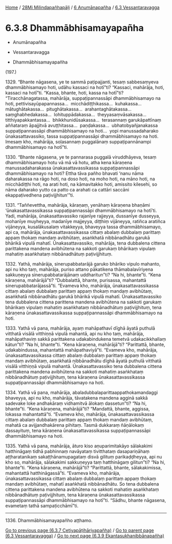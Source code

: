
[Home](/) / [28Mi Milindapañhapāḷi](../...md) / [6 Anumānapañha](...md) / [6.3 Vessantaravagga](../28Mi/6/6.3.md)

# 6.3.8 Dhammābhisamayapañha

* Anumānapañha

* Vessantaravagga

* Dhammābhisamayapañha

(197.)

1329\. “Bhante nāgasena, ye te sammā paṭipajjanti, tesaṃ sabbesaṃyeva dhammābhisamayo hoti, udāhu kassaci na hotī”ti? “Kassaci, mahārāja, hoti, kassaci na hotī”ti. “Kassa, bhante, hoti, kassa na hotī”ti? “Tiracchānagatassa, mahārāja, suppaṭipannassāpi dhammābhisamayo na hoti, pettivisayūpapannassa…  micchādiṭṭhikassa…  kuhakassa…  mātughātakassa…  pitughātakassa…  arahantaghātakassa…  saṃghabhedakassa…  lohituppādakassa…  theyyasaṃvāsakassa…  titthiyapakkantassa…  bhikkhunidūsakassa…  terasannaṃ garukāpattīnaṃ aññataraṃ āpajjitvā avuṭṭhitassa…  paṇḍakassa…  ubhatobyañjanakassa suppaṭipannassāpi dhammābhisamayo na hoti…  yopi manussadaharako ūnakasattavassiko, tassa suppaṭipannassāpi dhammābhisamayo na hoti. Imesaṃ kho, mahārāja, soḷasannaṃ puggalānaṃ suppaṭipannānampi dhammābhisamayo na hotī”ti.

1330\. “Bhante nāgasena, ye te pannarasa puggalā viruddhāyeva, tesaṃ dhammābhisamayo hotu vā mā vā hotu, atha kena kāraṇena manussadaharakassa ūnakasattavassikassa suppaṭipannassāpi dhammābhisamayo na hoti? Ettha tāva pañho bhavati ‘nanu nāma daharakassa na rāgo hoti, na doso hoti, na moho hoti, na māno hoti, na micchādiṭṭhi hoti, na arati hoti, na kāmavitakko hoti, amissito kilesehi, so nāma daharako yutto ca patto ca arahati ca cattāri saccāni ekappaṭivedhena paṭivijjhitun’”ti.

1331\. “Taññevettha, mahārāja, kāraṇaṃ, yenāhaṃ kāraṇena bhaṇāmi ‘ūnakasattavassikassa suppaṭipannassāpi dhammābhisamayo na hotī’ti. Yadi, mahārāja, ūnakasattavassiko rajanīye rajjeyya, dussanīye dusseyya, mohanīye muyheyya, madanīye majjeyya, diṭṭhiṃ vijāneyya, ratiñca aratiñca vijāneyya, kusalākusalaṃ vitakkeyya, bhaveyya tassa dhammābhisamayo, api ca, mahārāja, ūnakasattavassikassa cittaṃ abalaṃ dubbalaṃ parittaṃ appaṃ thokaṃ mandaṃ avibhūtaṃ, asaṅkhatā nibbānadhātu garukā bhārikā vipulā mahatī. Ūnakasattavassiko, mahārāja, tena dubbalena cittena parittakena mandena avibhūtena na sakkoti garukaṃ bhārikaṃ vipulaṃ mahatiṃ asaṅkhataṃ nibbānadhātuṃ paṭivijjhituṃ.

1332\. Yathā, mahārāja, sinerupabbatarājā garuko bhāriko vipulo mahanto, api nu kho taṃ, mahārāja, puriso attano pākatikena thāmabalavīriyena sakkuṇeyya sinerupabbatarājānaṃ uddharitun”ti? “Na hi, bhante”ti. “Kena kāraṇena, mahārājā”ti? “Dubbalattā, bhante, purisassa, mahantattā sinerupabbatarājassā”ti. “Evameva kho, mahārāja, ūnakasattavassikassa cittaṃ abalaṃ dubbalaṃ parittaṃ appaṃ thokaṃ mandaṃ avibhūtaṃ, asaṅkhatā nibbānadhātu garukā bhārikā vipulā mahatī. Ūnakasattavassiko tena dubbalena cittena parittena mandena avibhūtena na sakkoti garukaṃ bhārikaṃ vipulaṃ mahatiṃ asaṅkhataṃ nibbānadhātuṃ paṭivijjhituṃ, tena kāraṇena ūnakasattavassikassa suppaṭipannassāpi dhammābhisamayo na hoti.

1333\. Yathā vā pana, mahārāja, ayaṃ mahāpathavī dīghā āyatā puthulā vitthatā visālā vitthiṇṇā vipulā mahantā, api nu kho taṃ, mahārāja, mahāpathaviṃ sakkā parittakena udakabindukena temetvā udakacikkhallaṃ kātun”ti? “Na hi, bhante”ti. “Kena kāraṇena, mahārājā”ti? “Parittattā, bhante, udakabindussa, mahantattā mahāpathaviyā”ti. “Evameva kho, mahārāja, ūnakasattavassikassa cittaṃ abalaṃ dubbalaṃ parittaṃ appaṃ thokaṃ mandaṃ avibhūtaṃ, asaṅkhatā nibbānadhātu dīghā āyatā puthulā vitthatā visālā vitthiṇṇā vipulā mahantā. Ūnakasattavassiko tena dubbalena cittena parittakena mandena avibhūtena na sakkoti mahatiṃ asaṅkhataṃ nibbānadhātuṃ paṭivijjhituṃ, tena kāraṇena ūnakasattavassikassa suppaṭipannassāpi dhammābhisamayo na hoti.

1334\. Yathā vā pana, mahārāja, abaladubbalaparittaappathokamandaggi bhaveyya, api nu kho, mahārāja, tāvatakena mandena agginā sakkā sadevake loke andhakāraṃ vidhamitvā ālokaṃ dassetun”ti? “Na hi, bhante”ti. “Kena kāraṇena, mahārājā”ti? “Mandattā, bhante, aggissa, lokassa mahantattā”ti. “Evameva kho, mahārāja, ūnakasattavassikassa cittaṃ abalaṃ dubbalaṃ parittaṃ appaṃ thokaṃ mandaṃ avibhūtaṃ, mahatā ca avijjandhakārena pihitaṃ. Tasmā dukkaraṃ ñāṇālokaṃ dassayituṃ, tena kāraṇena ūnakasattavassikassa suppaṭipannassāpi dhammābhisamayo na hoti.

1335\. Yathā vā pana, mahārāja, āturo kiso aṇuparimitakāyo sālakakimi hatthināgaṃ tidhā pabhinnaṃ navāyataṃ tivitthataṃ dasapariṇāhaṃ aṭṭharatanikaṃ sakaṭṭhānamupagataṃ disvā gilituṃ parikaḍḍheyya, api nu kho so, mahārāja, sālakakimi sakkuṇeyya taṃ hatthināgaṃ gilitun”ti? “Na hi, bhante”ti. “Kena kāraṇena, mahārājā”ti? “Parittattā, bhante, sālakakimissa, mahantattā hatthināgassā”ti. “Evameva kho, mahārāja, ūnakasattavassikassa cittaṃ abalaṃ dubbalaṃ parittaṃ appaṃ thokaṃ mandaṃ avibhūtaṃ, mahatī asaṅkhatā nibbānadhātu. So tena dubbalena cittena parittakena mandena avibhūtena na sakkoti mahatiṃ asaṅkhataṃ nibbānadhātuṃ paṭivijjhituṃ, tena kāraṇena ūnakasattavassikassa suppaṭipannassāpi dhammābhisamayo na hotī”ti. “Sādhu, bhante nāgasena, evametaṃ tathā sampaṭicchāmī”ti.

---

1336\. Dhammābhisamayapañho aṭṭhamo.



[Go to previous page (6.3.7 Cetiyapāṭihāriyapañha)](6.3.7.md) / [Go to parent page (6.3 Vessantaravagga)](../28Mi/6/6.3.md) / [Go to next page (6.3.9 Ekantasukhanibbānapañha)](6.3.9.md)


